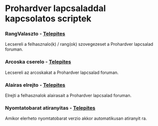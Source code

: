 # Prohardver lapcsaladdal kapcsolatos scriptek

### RangValaszto - [Telepites](https://raw.githubusercontent.com/fazekmar/browser-userscripts/master/prohardver/rangvalaszto.user.js)

Lecsereli a felhasznalo(k) / rang(ok) szovegezeset a Prohardver lapcsalad foruman.

### Arcoska cserelo - [Telepites](https://raw.githubusercontent.com/fazekmar/browser-userscripts/master/prohardver/arcoskacserelo.user.js)

Lecsereli az arcoskakat a Prohardver lapcsalad foruman.

### Alairas elrejto - [Telepites](https://raw.githubusercontent.com/fazekmar/browser-userscripts/master/prohardver/alairas-elrejto.user.js)

Elrejti a felhasznalok alairasait a Prohardver lapcsalad foruman.

### Nyomtatobarat atiranyitas - [Telepites](https://raw.githubusercontent.com/fazekmar/browser-userscripts/master/prohardver/nyomtatobarat-atiranyitas.user.js)

Amikor elerheto nyomtatobarat verzio akkor automatikusan atiranyit ra.
